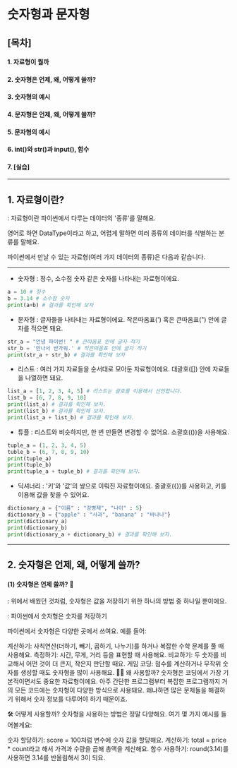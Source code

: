 # 숫자형과 문자형

## [목차]
#### 1. 자료형이 뭘까
#### 2. 숫자형은 언제, 왜, 어떻게 쓸까?
#### 3. 숫자형의 예시
#### 4. 문자형은 언제, 왜, 어떻게 쓸까?
#### 5. 문자형의 예시
#### 6. int()와 str()과 input(), 함수
#### 7. [실습]

---

## 1. 자료형이란?

: 자료형이란 파이썬에서 다루는 데이터의 '종류'를 말해요.

영어로 하면 DataType이라고 하고, 어렵게 말하면 여러 종류의 데이터를 식별하는 분류를 말해요.

파이썬에서 만날 수 있는 자료형(여러 가지 데이터의 종류)은 다음과 같습니다.

---

- 숫자형 : 정수, 소수점 숫자 같은 숫자를 나타내는 자료형이에요.
``` python
a = 10 # 정수
b = 3.14 # 소수점 숫자
print(a+b) # 결과를 확인해 보자
```

- 문자형 : 글자들을 나타내는 자료형이에요. 작은따옴표(') 혹은 큰따옴표(") 안에 글자를 적으면 돼요.
```python
str_a = "안녕 파이썬! " # 큰따옴표 안에 글자 적기
str_b = '만나서 반가워.' # 작은따옴표 안에 글자 적기
print(str_a + str_b) # 결과를 확인해 보자
```

- 리스트 : 여러 가지 자료들을 순서대로 모아둔 자료형이에요. 대괄호([]) 안에 자료들을 나열하면 돼요.
```python
list_a = [1, 2, 3, 4, 5] # 리스트는 괄호를 이용해서 선언합니다.
list_b = [6, 7, 8, 9, 10]
print(list_a) # 결과를 확인해 보자.
print(list_b) # 결과를 확인해 보자.
print(list_a + list_b) # 결과를 확인해 보자.
```

- 튜플 : 리스트와 비슷하지만, 한 번 만들면 변경할 수 없어요. 소괄호(())을 사용해요.
```python
tuple_a = (1, 2, 3, 4, 5)
tuble_b = (6, 7, 8, 9, 10)
print(tuple_a)
print(tuple_b)
print(tuple_a + tuple_b) # 결과를 확인해 보자.
```

- 딕셔너리 : '키'와 '값'의 쌍으로 이뤄진 자료형이에요. 중괄호({})를 사용하고, 키를 이용해 값을 찾을 수 있어요.
```python
dictionary_a = {"이름" : "강병제", "나이" : 5}
dictionary_b = {"apple" : "사과", "banana" : "바나나"}
print(dictionary_a)
print(dictionary_b)
print(dictionary_a + dictionary_b) # 결과를 확인해 보자.
```

---

## 2. 숫자형은 언제, 왜, 어떻게 쓸까?

#### (1) 숫자형은 언제 쓸까? 🤔
: 위에서 배웠던 것처럼, 숫자형은 값을 저장하기 위한 하나의 방법 중 하나일 뿐이에요.

: 파이썬에서 숫자형은 숫자를 저장하기 

파이썬에서 숫자형은 다양한 곳에서 쓰여요. 예를 들어:

계산하기: 사칙연산(더하기, 빼기, 곱하기, 나누기)를 하거나 복잡한 수학 문제를 풀 때 사용해요.
측정하기: 시간, 무게, 거리 등을 표현할 때 사용해요.
비교하기: 두 숫자를 비교해서 어떤 것이 더 큰지, 작은지 판단할 때요.
게임 코딩: 점수를 계산하거나 무작위 숫자를 생성할 때도 숫자형을 많이 사용해요.
🤷‍♂️ 왜 사용할까?
숫자형은 코딩에서 가장 기본적이면서도 중요한 자료형이에요. 아주 간단한 프로그램부터 복잡한 프로그램까지 거의 모든 코드에는 숫자형이 다양한 방식으로 사용돼요. 왜냐하면 많은 문제들을 해결하기 위해서 숫자 정보를 다루어야 하기 때문이죠.

🛠 어떻게 사용할까?
숫자형을 사용하는 방법은 정말 다양해요. 여기 몇 가지 예시를 들어볼게요:

숫자 할당하기: score = 100처럼 변수에 숫자 값을 할당해요.
계산하기: total = price * count라고 해서 가격과 수량을 곱해 총액을 계산해요.
함수 사용하기: round(3.14)를 사용하면 3.14를 반올림해서 3이 되요.